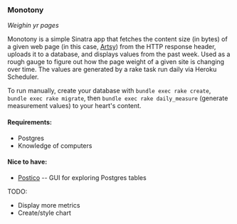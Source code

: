 ### Monotony
*Weighin yr pages*

Monotony is a simple Sinatra app that fetches the content size (in bytes) of a given web page (in this case, [Artsy](www.artsy.net)) from the HTTP response header, uploads it to a database, and displays values from the past week. Used as a rough gauge to figure out how the page weight of a given site is changing over time. The values are generated by a rake task run daily via Heroku Scheduler.

To run manually, create your database with `bundle exec rake create`, `bundle exec rake migrate`, then `bundle exec rake daily_measure` (generate measurement values) to your heart's content.

#### Requirements:
- Postgres
- Knowledge of computers

#### Nice to have:
- [Postico](https://eggerapps.at/postico/) -- GUI for exploring Postgres tables

TODO:
- Display more metrics
- Create/style chart